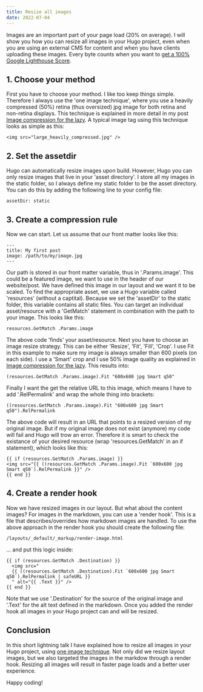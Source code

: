 ```yaml
---
title: Resize all images
date: 2022-07-04
---
```


Images are an important part of your page load (20% on average). I will show you how you can resize all images in your Hugo project, even when you are using an external CMS for content and when you have clients uploading these images. Every byte counts when you want to [get a 100% Google Lighthouse Score](https://www.usecue.com/blog/how-to-get-a-100-google-lighthouse-score/). 

## 1. Choose your method

First you have to choose your method. I like too keep things simple. Therefore I always use the 'one image technique', where you use a heavily compressed (50%) retina (thus oversized) jpg image for both retina and non-retina displays. This technique is explained in more detail in my post [Image compression for the lazy](/blog/image-compression-for-the-lazy). A typical image tag using this technique looks as simple as this:

```
<img src="large_heavily_compressed.jpg" />
```

## 2. Set the assetdir

Hugo can automatically resize images upon build. However, Hugo you can only resize images that live in your 'asset directory'. I store all my images in the static folder, so I always define my static folder to be the asset directory. You can do this by adding the following line to your config file:

```
assetDir: static
```

## 3. Create a compression rule

Now we can start. Let us assume that our front matter looks like this:

```
---
title: My first post
image: /path/to/my/image.jpg
---
```

Our path is stored in our front matter variable, thus in '.Params.image'. This could be a featured image, we want to use in the header of our website/post. We have defined this image in our layout and we want it to be scaled. To find the appropriate asset, we use a Hugo variable called 'resources' (without a captital). Because we set the 'assetDir' to the static folder, this variable contains all static files. You can target an individual asset/resource with a 'GetMatch' statement in combination with the path to your image. This looks like this:

```
resources.GetMatch .Params.image
```

The above code 'finds' your asset/resource. Next you have to choose an image resize strategy. This can be either 'Resize', 'Fit', 'Fill', 'Crop'. I use Fit in this example to make sure my image is always smaller than 600 pixels (on each side). I use a 'Smart' crop and I use 50% image quality as explained in [Image compression for the lazy](/blog/image-compression-for-the-lazy). This results into:

```
(resources.GetMatch .Params.image).Fit "600x600 jpg Smart q50"
```

Finally I want the get the relative URL to this image, which means I have to add '.RelPermalink' and wrap the whole thing into brackets:

```
((resources.GetMatch .Params.image).Fit "600x600 jpg Smart q50").RelPermalink
```

The above code will result in an URL that points to a resized version of my original image. But if my original image does not exist (anymore) my code will fail and Hugo will trow an error. Therefore it is smart to check the existance of your desired resource (wrap 'resources.GetMatch' in an if statement), which looks like this:

```
{{ if (resources.GetMatch .Params.image) }}
<img src="{{ ((resources.GetMatch .Params.image).Fit `600x600 jpg Smart q50`).RelPermalink }}" />
{{ end }}
```

## 4. Create a render hook

Now we have resized images in our layout. But what about the content images? For images in the markdown, you can use a 'render hook'. This is a file that describes/overrides how markdown images are handled. To use the above approach in the render hook you should create the following file:

```
/layouts/_default/_markup/render-image.html
```

... and put this logic inside:

```
{{ if (resources.GetMatch .Destination) }}
  <img src="
  {{ ((resources.GetMatch .Destination).Fit `600x600 jpg Smart q50`).RelPermalink | safeURL }}
  " alt="{{ .Text }}" />
{{ end }}
```

Note that we use '.Destination' for the source of the original image and '.Text' for the alt text defined in the markdown. Once you added the render hook all images in your Hugo project can and will be resized.

## Conclusion

In this short lightning talk I have explained how to resize all images in your Hugo project, using [one image technique](/blog/image-compression-for-the-lazy/). Not only did we resize layout images, but we also targeted the images in the markdow through a render hook. Resizing all images will result in faster page loads and a better user experience.

Happy coding!